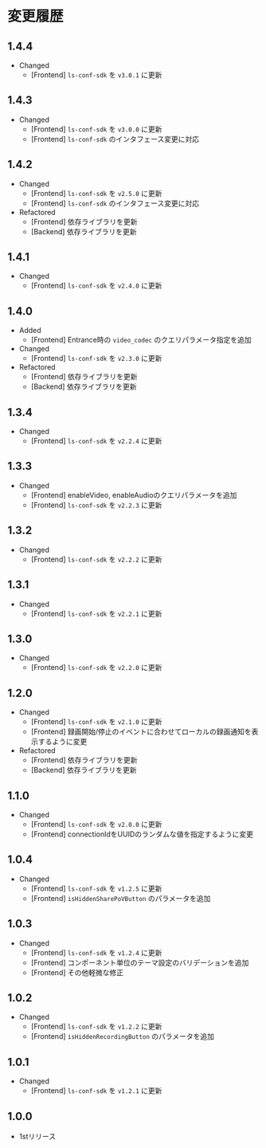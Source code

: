 # 変更履歴

## 1.4.4
- Changed
  - [Frontend] `ls-conf-sdk` を `v3.0.1` に更新

## 1.4.3
- Changed
  - [Frontend] `ls-conf-sdk` を `v3.0.0` に更新
  - [Frontend] `ls-conf-sdk` のインタフェース変更に対応

## 1.4.2
- Changed
  - [Frontend] `ls-conf-sdk` を `v2.5.0` に更新
  - [Frontend] `ls-conf-sdk` のインタフェース変更に対応
- Refactored
  - [Frontend] 依存ライブラリを更新
  - [Backend] 依存ライブラリを更新

## 1.4.1
- Changed
  - [Frontend] `ls-conf-sdk` を `v2.4.0` に更新

## 1.4.0
- Added
  - [Frontend] Entrance時の `video_codec` のクエリパラメータ指定を追加
- Changed
  - [Frontend] `ls-conf-sdk` を `v2.3.0` に更新
- Refactored
  - [Frontend] 依存ライブラリを更新
  - [Backend] 依存ライブラリを更新

## 1.3.4
- Changed
  - [Frontend] `ls-conf-sdk` を `v2.2.4` に更新

## 1.3.3
- Changed
  - [Frontend] enableVideo, enableAudioのクエリパラメータを追加
  - [Frontend] `ls-conf-sdk` を `v2.2.3` に更新

## 1.3.2
- Changed
  - [Frontend] `ls-conf-sdk` を `v2.2.2` に更新

## 1.3.1
- Changed
  - [Frontend] `ls-conf-sdk` を `v2.2.1` に更新

## 1.3.0
- Changed
  - [Frontend] `ls-conf-sdk` を `v2.2.0` に更新

## 1.2.0
- Changed
  - [Frontend] `ls-conf-sdk` を `v2.1.0` に更新
  - [Frontend] 録画開始/停止のイベントに合わせてローカルの録画通知を表示するように変更
- Refactored
  - [Frontend] 依存ライブラリを更新
  - [Backend] 依存ライブラリを更新

## 1.1.0
- Changed
  - [Frontend] `ls-conf-sdk` を `v2.0.0` に更新
  - [Frontend] connectionIdをUUIDのランダムな値を指定するように変更

## 1.0.4
- Changed
  - [Frontend] `ls-conf-sdk` を `v1.2.5` に更新
  - [Frontend] `isHiddenSharePoVButton` のパラメータを追加

## 1.0.3
- Changed
  - [Frontend] `ls-conf-sdk` を `v1.2.4` に更新
  - [Frontend] コンポーネント単位のテーマ設定のバリデーションを追加
  - [Frontend] その他軽微な修正

## 1.0.2
- Changed
  - [Frontend] `ls-conf-sdk` を `v1.2.2` に更新
  - [Frontend] `isHiddenRecordingButton` のパラメータを追加

## 1.0.1
- Changed
  - [Frontend] `ls-conf-sdk` を `v1.2.1` に更新

## 1.0.0
- 1stリリース
